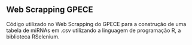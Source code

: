 ## Web Scrapping GPECE

Código utilizado no Web Scrapping do GPECE para a construção de uma tabela de miRNAs em .csv utilizando a linguagem de programação R, a biblioteca RSelenium.
